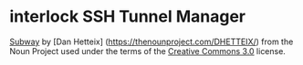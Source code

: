 # interlock SSH Tunnel Manager

[Subway](https://thenounproject.com/search/?q=tunnel&i=32768) by [Dan Hetteix] (https://thenounproject.com/DHETTEIX/) from the Noun Project used under the terms of the [Creative Commons 3.0](http://creativecommons.org/licenses/by/3.0/us/) license.

